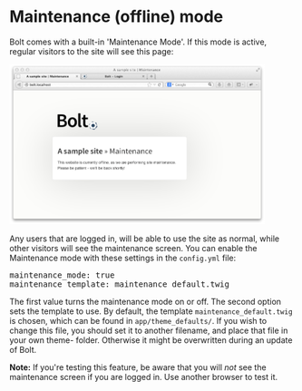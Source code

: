 Maintenance (offline) mode
==========================

Bolt comes with a built-in 'Maintenance Mode'. If this mode is active, regular
visitors to the site will see this page:

<a href="/files/maintenance.png" class="fancybox" rel="fancybox">
    <img src="/files/maintenance.png" width="450"></a>

Any users that are logged in, will be able to use the site as normal, while
other visitors will see the maintenance screen. You can enable the Maintenance
mode with these settings in the `config.yml` file:

<pre class="brush: plain">
maintenance_mode: true
maintenance_template: maintenance_default.twig
</pre>

The first value turns the maintenance mode on or off. The second option sets the
template to use. By default, the template `maintenance_default.twig` is chosen,
which can be found in `app/theme_defaults/`. If you wish to change this file,
you should set it to another filename, and place that file in your own theme-
folder. Otherwise it might be overwritten during an update of Bolt.

<p class="tip"><strong>Note:</strong> If you're testing this feature, be aware
that you will <em>not</em> see the maintenance screen if you are logged in. Use
another browser to test it. </p>

